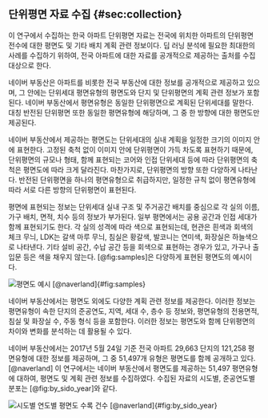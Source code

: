 ## 단위평면 자료 수집 {#sec:collection}

이 연구에서 수집하는
한국 아파트 단위평면 자료는
전국에 위치한 아파트의 단위평면 전수에 대한
평면도 및 기타 배치 계획 관련 정보이다.
딥 러닝 분석에 필요한 최대한의 사례를 수집하기 위하여,
전국 아파트에 대한 자료를 공개적으로 제공하는 출처를 수집 대상으로 한다.

네이버 부동산은 아파트를 비롯한 전국 부동산에 대한 정보를 공개적으로 제공하고 있으며,
그 안에는 단위세대 평면유형의 평면도와 단지 및 단위평면의 계획 관련 정보가 포함된다.
네이버 부동산에서 평면유형은 동일한 단위평면으로 계획된 단위세대를 말한다.
대칭 반전된 단위평면 또한 동일한 평면유형에 해당하며,
그 중 한 방향에 대한 평면도만 제공된다.

네이버 부동산에서 제공하는 평면도는
단위세대의 실내 계획을
일정한 크기의 이미지 안에 표현한다.
고정된 축척 없이 이미지 안에 단위평면이 가득 차도록 표현하기 때문에,
단위평면의 규모나 형태, 함께 표현되는 코어와 인접 단위세대 등에 따라
단위평면의 축척은 평면도에 따라 크게 달라진다.
마찬가지로, 단위평면의 방향 또한 다양하게 나타난다.
반전된 단위평면을 하나의 평면유형으로 취급하지만,
일정한 규칙 없이
평면유형에 따라 서로 다른 방향의 단위평면이 표현된다.

평면에 표현되는 정보는 단위세대 실내 구조 및 주거공간 배치를 중심으로
각 실의 이름, 가구 배치, 면적, 치수 등의 정보가 부가된다.
일부 평면에서는 공용 공간과 인접 세대가 함께 표현되기도 한다.
각 실의 성격에 따라 색으로 표현되는데,
현관은 흰색과 회색의 체크 무늬, LDK는 갈색 마루 무늬, 침실은 황갈색, 발코니는 연미색, 화장실은 하늘색으로 나타낸다.
기타 설비 공간, 수납 공간 등을 회색으로 표현하는 경우가 있고,
가구나 출입문 등은 색을 채우지 않는다.
[@fig:samples]은 다양하게 표현된 평면도의 예시이다.

![평면도 예시 [@naverland]](floorplan_samples.png){#fig:samples}

네이버 부동산에서는 평면도 외에도 다양한 계획 관련 정보를 제공한다.
이러한 정보는
평면유형이 속한 단지의
준공연도, 지역, 세대 수, 층수 등 정보와,
평면유형의 전용면적, 침실 및 화장실 수, 주동 형식 등을 포함한다.
이러한 정보는 평면도와 함께
단위평면의 차이와 변화를 분석하는 데 활용될 수 있다.

<!-- 수집 실시 -->
네이버 부동산에서는
2017년 5월 24일 기준
전국 아파트 29,663 단지의 121,258 평면유형에 대한 정보를 제공하며,
그 중 51,497개 유형은 평면도를 함께 공개하고 있다. [@naverland]
이 연구에서는
네이버 부동산에서 평면도를 제공하는 51,497 평면유형에 대하여,
평면도 및 계획 관련 정보를 수집하였다.
수집된 자료의 시도별, 준공연도별 분포는 [@fig:by_sido_year]와 같다.

![시도별 연도별 평면도 수록 건수 [@naverland]](floorplans_by_year_sido.png){#fig:by_sido_year}
